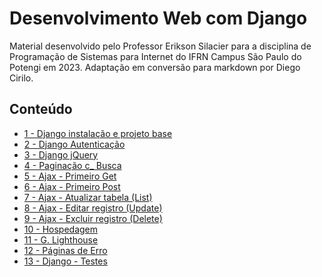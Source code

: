 # Desenvolvimento Web com Django

Material desenvolvido pelo Professor Erikson Silacier para a disciplina de Programação de Sistemas para Internet do IFRN Campus São Paulo do Potengi em 2023.
Adaptação em conversão para markdown por Diego Cirilo.

## Conteúdo

- [1 - Django instalação e projeto base](aula01.md)
- [2 - Django Autenticação](aula02.md)
- [3 - Django jQuery](aula03.md)
- [4 - Paginação c_ Busca](aula04.md)
- [5 - Ajax - Primeiro Get](aula05.md)
- [6 - Ajax - Primeiro Post](aula06.md)
- [7 - Ajax - Atualizar tabela (List)](aula07.md)
- [8 - Ajax - Editar registro (Update)](aula08.md)
- [9 - Ajax - Excluir registro (Delete)](aula09.md)
- [10 - Hospedagem](aula10.md)
- [11 - G. Lighthouse](aula11.md)
- [12 - Páginas de Erro](aula12.md)
- [13 - Django - Testes](aula013.md)
